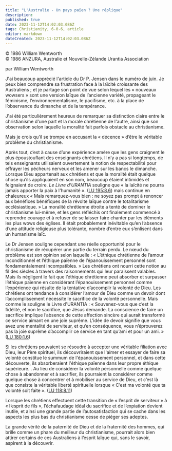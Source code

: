 ```yaml
---
title: "L'Australie - Un pays païen ? Une réplique"
description: 
published: true
date: 2023-11-12T14:02:03.086Z
tags: Christianity, 6-0-6, article
editor: markdown
dateCreated: 2023-11-12T14:02:03.086Z
---
```


<p class="v-card v-sheet theme--light gray lighten-3 px-2 py-1">© 1986 William Wentworth<br>© 1986 ANZURA, Australie et Nouvelle-Zélande Urantia Association</p>


par William Wentworth

J'ai beaucoup apprécié l'article du Dr P. Jensen dans le numéro de juin. Je peux bien comprendre sa frustration face à la laïcité croissante des Australiens ; et je partage son point de vue selon lequel les « nouveaux wowsers » sont une version laïque de l’ancienne variété, propageant le féminisme, l’environnementalisme, le pacifisme, etc. à la place de l’observance du dimanche et de la tempérance.

J'ai été particulièrement heureux de remarquer sa distinction claire entre le christianisme d'une part et la morale chrétienne de l'autre, ainsi que son observation selon laquelle la moralité fait parfois obstacle au christianisme.

Mais je crois qu’il se trompe en accusant la « décence » d’être le véritable problème du christianisme.

Après tout, c’est à cause d’une expérience amère que les gens craignent le plus époustouflant des enseignants chrétiens. Il n’y a pas si longtemps, de tels enseignants utilisaient ouvertement la notion de respectabilité pour effrayer les pécheurs nerveux et les amener sur les bancs le dimanche. Lorsque Dieu appartenait aux chrétiens et que la moralité était quelque chose qu’ils appliquaient en son nom, beaucoup étaient intimidés et feignaient de croire. _Le Livre d'URANTIA_ souligne que « la laïcité ne pourra jamais apporter la paix à l'humanité ». ([LU 195:8.6](/fr/The_Urantia_Book/195#p8_6)) mais continue en chaleureux « Mais remarquez-vous bien : ne soyez pas prompt à renoncer aux bénéfices bénéfiques de la révolte laïque contre le totalitarisme ecclésiastique. » La moralité chrétienne étroite a tenté de dominer le christianisme lui-même, et les gens réfléchis ont finalement commencé à reprendre courage et à refuser de se laisser faire chanter par les éléments les plus wows des églises. Il était probablement inévitable qu’en l’absence d’une attitude religieuse plus tolérante, nombre d’entre eux s’enlisent dans un humanisme laïc.

Le Dr Jensen souligne cependant une réelle opportunité pour le christianisme de récupérer une partie du terrain perdu. Le nœud du problème est son opinion selon laquelle : « L’éthique chrétienne de l’amour inconditionnel et l’éthique païenne de l’épanouissement personnel sont fondamentalement incompatibles. » Les chrétiens ont nourri cette notion au fil des siècles à travers des raisonnements qui leur paraissent valables. Mais ils négligent le fait que l’éthique chrétienne peut absorber et surpasser l’éthique païenne en considérant l’épanouissement personnel comme l’expérience qui résulte de la tentative d’accomplir la volonté de Dieu. Les chrétiens ont tendance à considérer l’amour de Dieu comme un devoir dont l’accomplissement nécessite le sacrifice de la volonté personnelle. Mais comme le souligne le Livre d'URANTIA : « Souvenez-vous que c’est la fidélité, et non le sacrifice, que Jésus demande. La conscience de faire un sacrifice implique l’absence de cette affection sincère qui aurait transformé ce service aimant en une joie suprême. L’idée de devoir signifie que vous avez une mentalité de serviteur, et qu’en conséquence, vous n’éprouverez pas la joie suprême d’accomplir ce service en tant qu’ami et pour un ami. » ([LU 180:1.6](/fr/The_Urantia_Book/180#p1_6))

Si les chrétiens pouvaient se résoudre à accepter une véritable filiation avec Dieu, leur Père spirituel, ils découvriraient que l'aimer et essayer de faire sa volonté constitue le summum de l'épanouissement personnel, et dans cette découverte, ils absorberaient l'éthique païenne dans leur propre éthique supérieure. . Au lieu de considérer la volonté personnelle comme quelque chose à abandonner et à sacrifier, ils pourraient la considérer comme quelque chose à concentrer et à mobiliser au service de Dieu, et c’est là que consiste la véritable liberté spirituelle lorsque « C’est ma volonté que ta volonté soit faite ». ([LU 118:8.11](/fr/The_Urantia_Book/118#p8_11))

Lorsque les chrétiens effectuent cette transition de « l’esprit de serviteur » à « l’esprit de fils », l’échafaudage idéal du sacrifice et de l’expiation devient inutile, et ainsi une grande partie de l’autosatisfaction qui se cache dans les aspects les plus bas du christianisme cesse de piéger ses adeptes.

La grande vérité de la paternité de Dieu et de la fraternité des hommes, qui brille comme un phare du meilleur du christianisme, pourrait alors bien attirer certains de ces Australiens à l’esprit laïque qui, sans le savoir, aspirent à la découvrir.

